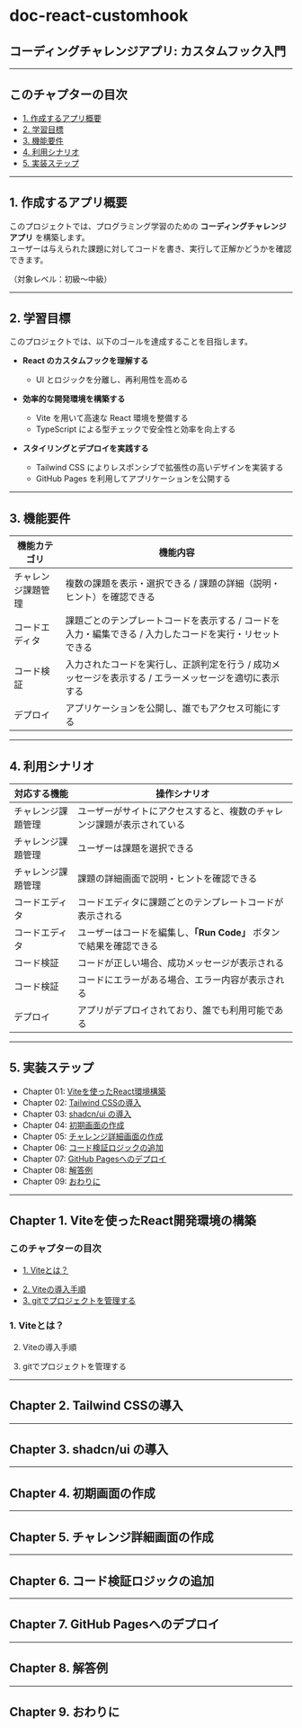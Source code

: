 # doc-react-customhook

## コーディングチャレンジアプリ: カスタムフック入門

---

## このチャプターの目次

- [1. 作成するアプリ概要](#1-作成するアプリ概要)
- [2. 学習目標](#2-学習目標)
- [3. 機能要件](#3-機能要件)
- [4. 利用シナリオ](#4-利用シナリオ)
- [5. 実装ステップ](#5-実装ステップ)

---

## 1. 作成するアプリ概要

このプロジェクトでは、プログラミング学習のための **コーディングチャレンジアプリ** を構築します。  
ユーザーは与えられた課題に対してコードを書き、実行して正解かどうかを確認できます。

（対象レベル：初級〜中級）

---

## 2. 学習目標

このプロジェクトでは、以下のゴールを達成することを目指します。

- **React のカスタムフックを理解する**  
  - UI とロジックを分離し、再利用性を高める  

- **効率的な開発環境を構築する**  
  - Vite を用いて高速な React 環境を整備する  
  - TypeScript による型チェックで安全性と効率を向上する  

- **スタイリングとデプロイを実践する**  
  - Tailwind CSS によりレスポンシブで拡張性の高いデザインを実装する  
  - GitHub Pages を利用してアプリケーションを公開する  

---

## 3. 機能要件

| 機能カテゴリ | 機能内容 |
|--------------|----------|
| チャレンジ課題管理 | 複数の課題を表示・選択できる / 課題の詳細（説明・ヒント）を確認できる |
| コードエディタ | 課題ごとのテンプレートコードを表示する / コードを入力・編集できる / 入力したコードを実行・リセットできる |
| コード検証 | 入力されたコードを実行し、正誤判定を行う / 成功メッセージを表示する / エラーメッセージを適切に表示する |
| デプロイ | アプリケーションを公開し、誰でもアクセス可能にする |

---

## 4. 利用シナリオ

| 対応する機能    | 操作シナリオ                                                 |
| --------- | ---------------------------------------------------------- |
| チャレンジ課題管理 | ユーザーがサイトにアクセスすると、複数のチャレンジ課題が表示されている |
| チャレンジ課題管理 | ユーザーは課題を選択できる                                     |
| チャレンジ課題管理 | 課題の詳細画面で説明・ヒントを確認できる                         |
| コードエディタ   | コードエディタに課題ごとのテンプレートコードが表示される            |
| コードエディタ   | ユーザーはコードを編集し、**「Run Code」** ボタンで結果を確認できる |
| コード検証     | コードが正しい場合、成功メッセージが表示される                    |
| コード検証     | コードにエラーがある場合、エラー内容が表示される                  |
| デプロイ      | アプリがデプロイされており、誰でも利用可能である                  |

---

## 5. 実装ステップ

- Chapter 01: [Viteを使ったReact環境構築](#chapter-1-viteを使ったreact開発環境の構築) 
- Chapter 02: [Tailwind CSSの導入](#chapter-2-tailwind-cssの導入)   
- Chapter 03: [shadcn/ui の導入](#chapter-3-shadcnui-の導入)
- Chapter 04: [初期画面の作成](#chapter-4-初期画面の作成)  
- Chapter 05: [チャレンジ詳細画面の作成](#chapter-5-チャレンジ詳細画面の作成)  
- Chapter 06: [コード検証ロジックの追加](#chapter-6-コード検証ロジックの追加)  
- Chapter 07: [GitHub Pagesへのデプロイ](#chapter-7-github-pagesへのデプロイ)  
- Chapter 08: [解答例](#chapter-8-解答例)
- Chapter 09: [おわりに](#chapter-9-おわりに)

---

## Chapter 1. Viteを使ったReact開発環境の構築

### このチャプターの目次


- [1. Viteとは？](#1-Viteとは？)


* [2. Viteの導入手順](#2-viteの導入手順)
* [3. gitでプロジェクトを管理する](#3-gitでプロジェクトを管理する)



### 1. Viteとは？




2. Viteの導入手順



3. gitでプロジェクトを管理する



---





## Chapter 2. Tailwind CSSの導入

---

## Chapter 3. shadcn/ui の導入

---

## Chapter 4. 初期画面の作成

---

## Chapter 5. チャレンジ詳細画面の作成

---

## Chapter 6. コード検証ロジックの追加

---

## Chapter 7. GitHub Pagesへのデプロイ

---

## Chapter 8. 解答例

---

## Chapter 9. おわりに
